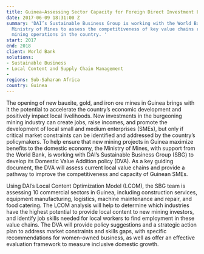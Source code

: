 ```yaml
---
title: Guinea—Assessing Sector Capacity for Foreign Direct Investment Linkages
date: 2017-06-09 18:31:00 Z
summary: 'DAI’s Sustainable Business Group is working with the World Bank and Guinea’s
  Ministry of Mines to assess the competitiveness of key value chains related to new
  mining operations in the country. '
start: 2017
end: 2018
client: World Bank
solutions:
- Sustainable Business
- Local Content and Supply Chain Management
- 
regions: Sub-Saharan Africa
country: Guinea
---
```


The opening of new bauxite, gold, and iron ore mines in Guinea brings with it the potential to accelerate the country’s economic development and positively impact local livelihoods. New investments in the burgeoning mining industry can create jobs, raise incomes, and promote the development of local small and medium enterprises (SMEs), but only if critical market constraints can be identified and addressed by the country’s policymakers. To help ensure that new mining projects in Guinea maximize benefits to the domestic economy, the Ministry of Mines, with support from the World Bank, is working with DAI’s Sustainable Business Group (SBG) to develop its Domestic Value Addition policy (DVA). As a key guiding document, the DVA will assess current local value chains and provide a pathway to improve the competitiveness and capacity of Guinean SMEs.

Using DAI’s Local Content Optimization Model (LCOM), the SBG team is assessing 10 commercial sectors in Guinea, including construction services, equipment manufacturing, logistics, machine maintenance and repair, and food catering. The LCOM analysis will help to determine which industries have the highest potential to provide local content to new mining investors, and identify job skills needed for local workers to find employment in these value chains. The DVA will provide policy suggestions and a strategic action plan to address market constraints and skills gaps, with specific recommendations for women-owned business, as well as offer an effective evaluation framework to measure inclusive domestic growth.